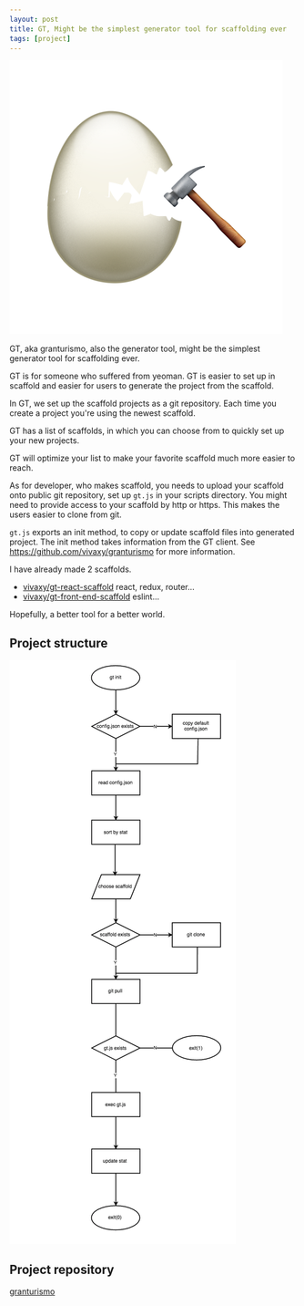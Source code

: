```yaml
---
layout: post
title: GT, Might be the simplest generator tool for scaffolding ever
tags: [project]
---
```


![gt](/assets/2016-11-19-granturisomo/gt.png)

GT, aka granturismo, also the generator tool, might be the simplest generator tool for scaffolding ever.

GT is for someone who suffered from yeoman. GT is easier to set up in scaffold and easier for users to generate the project from the scaffold.

In GT, we set up the scaffold projects as a git repository. Each time you create a project you're using the newest scaffold.

GT has a list of scaffolds, in which you can choose from to quickly set up your new projects.

GT will optimize your list to make your favorite scaffold much more easier to reach.

As for developer, who makes scaffold, you needs to upload your scaffold onto public git repository, set up `gt.js` in your scripts directory. You might need to provide access to your scaffold by http or https. This makes the users easier to clone from git.

`gt.js` exports an init method, to copy or update scaffold files into generated project. The init method takes information from the GT client. See https://github.com/vivaxy/granturismo for more information.

I have already made 2 scaffolds.

* [vivaxy/gt-react-scaffold](https://github.com/vivaxy/gt-react-scaffold) react, redux, router...
* [vivaxy/gt-front-end-scaffold](https://github.com/vivaxy/gt-front-end-scaffold) eslint...

Hopefully, a better tool for a better world.

## Project structure

![flowchart](/assets/2016-11-19-granturisomo/flowchart.png)

## Project repository

[granturismo](https://github.com/vivaxy/granturismo)
